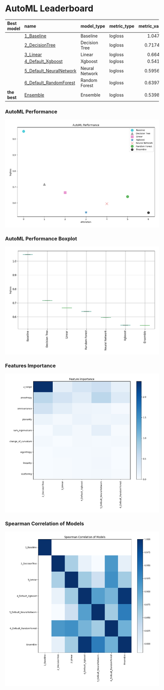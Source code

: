 # AutoML Leaderboard

| Best model   | name                                                         | model_type     | metric_type   |   metric_value |   train_time |
|:-------------|:-------------------------------------------------------------|:---------------|:--------------|---------------:|-------------:|
|              | [1_Baseline](1_Baseline/README.md)                           | Baseline       | logloss       |       1.04774  |         0.74 |
|              | [2_DecisionTree](2_DecisionTree/README.md)                   | Decision Tree  | logloss       |       0.717406 |        14.07 |
|              | [3_Linear](3_Linear/README.md)                               | Linear         | logloss       |       0.66465  |         6.53 |
|              | [4_Default_Xgboost](4_Default_Xgboost/README.md)             | Xgboost        | logloss       |       0.54118  |        10.56 |
|              | [5_Default_NeuralNetwork](5_Default_NeuralNetwork/README.md) | Neural Network | logloss       |       0.595645 |         2.77 |
|              | [6_Default_RandomForest](6_Default_RandomForest/README.md)   | Random Forest  | logloss       |       0.639727 |        11.64 |
| **the best** | [Ensemble](Ensemble/README.md)                               | Ensemble       | logloss       |       0.539865 |         0.35 |

### AutoML Performance
![AutoML Performance](ldb_performance.png)

### AutoML Performance Boxplot
![AutoML Performance Boxplot](ldb_performance_boxplot.png)

### Features Importance
![features importance across models](features_heatmap.png)



### Spearman Correlation of Models
![models spearman correlation](correlation_heatmap.png)

